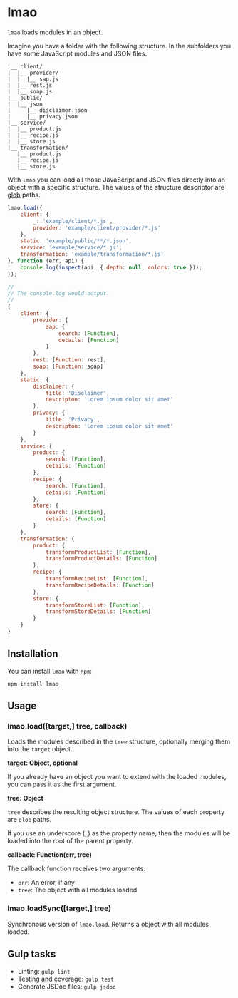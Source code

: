 # lmao

`lmao` loads modules in an object.

Imagine you have a folder with the following structure. In the subfolders you have some JavaScript modules and JSON
files.

```
.__ client/
|  |__ provider/
|  |  |__ sap.js
|  |__ rest.js
|  |__ soap.js
|__ public/
|  |__ json
|     |__ disclaimer.json
|     |__ privacy.json
|__ service/
|  |__ product.js
|  |__ recipe.js
|  |__ store.js
|__ transformation/
   |__ product.js
   |__ recipe.js
   |__ store.js
```

With `lmao` you can load all those JavaScript and JSON files directly into an object with a specific structure. The
values of the structure descriptor are [glob](https://www.npmjs.com/package/glob) paths.
 
```javascript
lmao.load({
    client: {
        _: 'example/client/*.js',
        provider: 'example/client/provider/*.js'
    },
    static: 'example/public/**/*.json',
    service: 'example/service/*.js',
    transformation: 'example/transformation/*.js'
}, function (err, api) {
    console.log(inspect(api, { depth: null, colors: true }));
});

//
// The console.log would output:
//
{
    client: {
        provider: {
            sap: {
                search: [Function],
                details: [Function]
            }
        },
        rest: [Function: rest],
        soap: [Function: soap]
    },
    static: {
        disclaimer: {
            title: 'Disclaimer',
            descripton: 'Lorem ipsum dolor sit amet'
        },
        privacy: {
            title: 'Privacy',
            descripton: 'Lorem ipsum dolor sit amet'
        }
    },
    service: {
        product: {
            search: [Function],
            details: [Function]
        },
        recipe: {
            search: [Function],
            details: [Function]
        },
        store: {
            search: [Function],
            details: [Function]
        }
    },
    transformation: {
        product: {
            transformProductList: [Function],
            transformProductDetails: [Function]
        },
        recipe: {
            transformRecipeList: [Function],
            transformRecipeDetails: [Function]
        },
        store: {
            transformStoreList: [Function],
            transformStoreDetails: [Function]
        }
    }
}
```

## Installation

You can install `lmao` with `npm`:

```
npm install lmao
```

## Usage

### lmao.load([target,] tree, callback)

Loads the modules described in the `tree` structure, optionally merging them into the `target` object.

**target: Object, optional**

If you already have an object you want to extend with the loaded modules, you can pass it as the first argument.
 
**tree: Object**

`tree` describes the resulting object structure. The values of each property are `glob` paths.

If you use an underscore (`_`) as the property name, then the modules will be loaded into the root of the parent
property.

**callback: Function(err, tree)**

The callback function receives two arguments:

* `err`: An error, if any
* `tree`: The object with all modules loaded

### lmao.loadSync([target,] tree)

Synchronous version of `lmao.load`. Returns a object with all modules loaded.

## Gulp tasks

* Linting: `gulp lint`
* Testing and coverage: `gulp test`
* Generate JSDoc files: `gulp jsdoc`